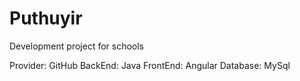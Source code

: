 # Puthuyir

Development project for schools

Provider: GitHub
BackEnd: Java
FrontEnd: Angular
Database: MySql